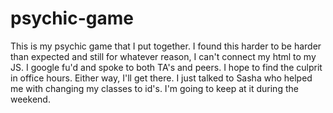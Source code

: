 # psychic-game

This is my psychic game that I put together.  I found this harder to be harder than expected and still for whatever reason, I can't connect my html to my JS.  I google fu'd and spoke to both TA's and peers.  I hope to find the culprit in office hours.  Either way, I'll get there. I just talked to Sasha who helped me with changing my classes to id's.  I'm going to keep at it during the weekend.  